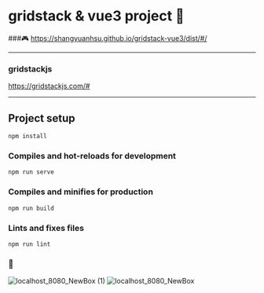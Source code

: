 # gridstack & vue3 project 🐅

###🎮
https://shangyuanhsu.github.io/gridstack-vue3/dist/#/

-------------------------------------

### gridstackjs
https://gridstackjs.com/#

-------------------------------------

## Project setup
```
npm install
```

### Compiles and hot-reloads for development
```
npm run serve
```

### Compiles and minifies for production
```
npm run build
```

### Lints and fixes files
```
npm run lint
```

### 🤖
![localhost_8080_NewBox (1)](https://user-images.githubusercontent.com/58197444/150890884-847938f1-919e-4056-b468-cb5bb77a8f33.png)
![localhost_8080_NewBox](https://user-images.githubusercontent.com/58197444/150890874-45287fce-278d-47eb-8cdd-ae2a6d1577d5.png)



